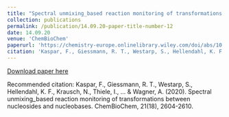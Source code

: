 ```yaml
---
title: "Spectral unmixing_based reaction monitoring of transformations between nucleosides and nucleobases"
collection: publications
permalink: /publication/14.09.20-paper-title-number-12
date: 14.09.20
venue: 'ChemBioChem'
paperurl: 'https://chemistry-europe.onlinelibrary.wiley.com/doi/abs/10.1002/cbic.202000204'
citation: 'Kaspar, F., Giessmann, R. T., Westarp, S., Hellendahl, K. F., Krausch, N., Thiele, I., ... & Wagner, A. (2020). Spectral unmixing_based reaction monitoring of transformations between nucleosides and nucleobases. ChemBioChem, 21(18), 2604-2610.'
---
```

[Download paper here](https://chemistry-europe.onlinelibrary.wiley.com/doi/abs/10.1002/cbic.202000204)

Recommended citation: Kaspar, F., Giessmann, R. T., Westarp, S., Hellendahl, K. F., Krausch, N., Thiele, I., ... & Wagner, A. (2020). Spectral unmixing_based reaction monitoring of transformations between nucleosides and nucleobases. ChemBioChem, 21(18), 2604-2610.
